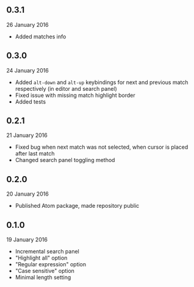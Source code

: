 
## 0.3.1
26 January 2016

* Added matches info

## 0.3.0
24 January 2016

* Added `alt-down` and `alt-up` keybindings for next and previous match respectively (in editor and search panel)
* Fixed issue with missing match highlight border
* Added tests

## 0.2.1
21 January 2016

* Fixed bug when next match was not selected, when cursor is placed after last match
* Changed search panel toggling method

## 0.2.0
20 January 2016

* Published Atom package, made repository public

## 0.1.0
19 January 2016

* Incremental search panel
* "Highlight all" option
* "Regular expression" option
* "Case sensitive" option
* Minimal length setting

